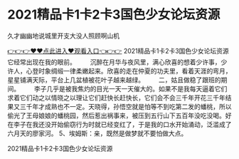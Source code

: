 # 2021精品卡1卡2卡3国色少女论坛资源
久才幽幽地说城里开支大没人照顾啊山机

<a href="https://github.com/zchuit/pxmid/issues/2">👉👉👉♥♥点此进入♥观看入口👈👉👉</a>
2021精品卡1卡2卡3国色少女论坛资源它经常出现在我的眼前。
　　沉醉在月华与夜风里，满心欣喜的想着少许事，少许人，心登时象绸缎一律柔嫩起来。欣喜的走在仲夏的功夫里，看着天涯的弯月，星星铺满天际，平台上几盆植被花叶子越来越绿。
　　二，姑且做稳了跟班的期间。
　　李子几乎是被我焦灼的目光一天一天催大的。如果不是我每天逼着它们求着它们动之以情晓之以理让它们赶快长赶快长，它们会不会三千年开花三千年结果又三千年才成熟也不一定。天晓得，孙悟空就是怕等不到吃第二发的蟠桃，所以偷光了王母娘娘的蟠桃园，然后惹出祸事来，被压到五行山下五百年没吃没喝。好在李子在我还没开始偷窃行为时就已经变红了，于是我的口水开始涌动，泛滥成了六月天的廖家河。
	5、埃姆斯：亲，既然是做梦就不要怕做大点。

2021精品卡1卡2卡3国色少女论坛资源
